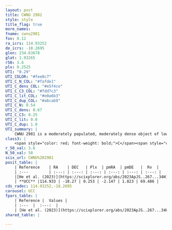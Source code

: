 ```yaml
---
layout: post
title: CWNU 2981
style: style
title_flag: true
more_names: 
fname: cwnu2981
fov: 0.12
ra_icrs: 114.93252
de_icrs: -18.2695
glon: 234.63678
glat: 1.93265
r50: 3.6
plx: 0.2525
UTI: "0.29"
UTI_COLOR: "#fee0c7"
UTI_C_N_COL: "#fafde1"
UTI_C_dens_COL: "#e5f4ce"
UTI_C_C3_COL: "#fdd7c3"
UTI_C_lit_COL: "#e0a6b3"
UTI_C_dup_COL: "#a6cab9"
UTI_C_N: 0.54
UTI_C_dens: 0.67
UTI_C_C3: 0.25
UTI_C_lit: 0.0
UTI_C_dup: 1.0
UTI_summary: |
    CWNU 2981 is a moderately populated, moderately dense object of low C3 quality. It was recently reported in the literature.
class3: |
    <span style="color: red; font-weight: bold;">C</span><span style="color: red; font-weight: bold;">C</span>
r_50_val: 3.6
N_50_val: 58
scix_url: CWNU%202981
posit_table: |
    | Reference    | RA    | DEC   | Plx  | pmRA  | pmDE   |  Rv  |
    | :---         | :---: | :---: | :---: | :---: | :---: | :---: |
    |[He et al. (2023)](https://scixplorer.org/abs/2023ApJS..267...34H) | 114.928 | -18.262 | 0.226 | -2.145 | 1.804 | 69.01 |
    | **UCC** |114.933 | -18.27 | 0.253 | -2.147 | 1.823 | 69.486 | 
cds_radec: 114.93252,-18.2695
carousel: UCC
fpars_table: |
    | Reference |  Values |
    | :---  |  :---:  |
    | [He et al. (2023)](https://scixplorer.org/abs/2023ApJS..267...34H) | `A0=1.65, m-M=12.9, logA=8.2` |
shared_table: |
    
---
```

